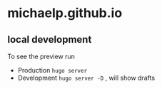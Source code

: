 michaelp.github.io
==================
<!-- git submodule update --init --recursive -->

## local development 

To see the preview run
* Production  `hugo server`
* Development `hugo server -D` , will show drafts

